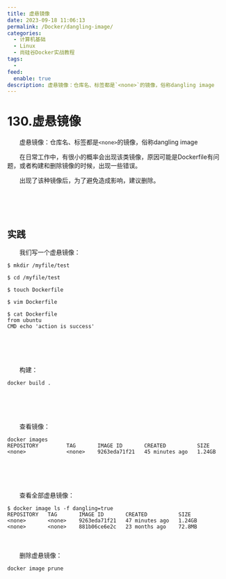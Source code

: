 ```yaml
---
title: 虚悬镜像
date: 2023-09-18 11:06:13
permalink: /Docker/dangling-image/
categories:
  - 计算机基础
  - Linux
  - 尚硅谷Docker实战教程
tags:
  - 
feed:
  enable: true
description: 虚悬镜像：仓库名、标签都是`<none>`的镜像，俗称dangling image
---
```

# 130.虚悬镜像

　　虚悬镜像：仓库名、标签都是`<none>`的镜像，俗称dangling image

　　在日常工作中，有很小的概率会出现该类镜像，原因可能是Dockerfile有问题，或者构建和删除镜像的时候，出现一些错误。

　　出现了该种镜像后，为了避免造成影响，建议删除。
<!-- more -->
　　‍

　　‍

## 实践

　　我们写一个虚悬镜像：

```shell
$ mkdir /myfile/test

$ cd /myfile/test

$ touch Dockerfile

$ vim Dockerfile

$ cat Dockerfile 
from ubuntu
CMD echo 'action is success'
```

　　‍

　　‍

　　构建：

```shell
docker build .
```

　　‍

　　‍

　　查看镜像：

```shell
docker images
REPOSITORY         TAG       IMAGE ID       CREATED          SIZE
<none>             <none>    9263eda71f21   45 minutes ago   1.24GB
```

　　‍

　　‍

　　查看全部虚悬镜像：

```shell
$ docker image ls -f dangling=true
REPOSITORY   TAG       IMAGE ID       CREATED          SIZE
<none>       <none>    9263eda71f21   47 minutes ago   1.24GB
<none>       <none>    881b06ce6e2c   23 months ago    72.8MB
```

　　‍

　　删除虚悬镜像：

```shell
docker image prune
```

　　‍

